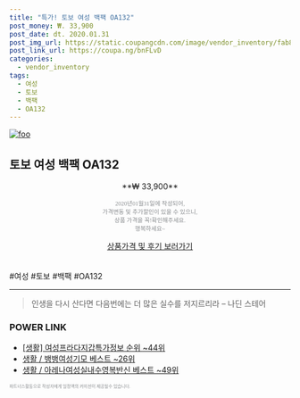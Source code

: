 ```yaml
--- 
title: "특가! 토보 여성 백팩 OA132" 
post_money: ₩. 33,900 
post_date: dt. 2020.01.31 
post_img_url: https://static.coupangcdn.com/image/vendor_inventory/fab8/66fefebe9f6997c8bc2c234cce6d1b13788f0de1029e0f131bcb766338d5.jpg 
post_link_url: https://coupa.ng/bnFLvD 
categories: 
  - vendor_inventory 
tags: 
  - 여성 
  - 토보 
  - 백팩 
  - OA132 
--- 
```

[![foo](https://static.coupangcdn.com/image/vendor_inventory/fab8/66fefebe9f6997c8bc2c234cce6d1b13788f0de1029e0f131bcb766338d5.jpg)](https://coupa.ng/bnFLvD) 

## 토보 여성 백팩 OA132 
<p style="text-align: center;">**₩ 33,900**</p> 
<p style="text-align: center;"><span style="color: #898c8f; font-family: Georgia,Times,serif; font-size: 0.75em;">2020년01월31일에 작성되어, <br>가격변동 및 추가할인이 있을 수 있으니,<br> 상품 가격을 꼭!확인해주세요.<br>행복하세요~</span> 
</p>	 
<div markdown="0" style="text-align: center;"><a href="https://coupa.ng/bnFLvD" class="btn btn--success">상품가격 및 후기 보러가기</a></div> 
<br><br> 
  #여성 #토보 #백팩 #OA132 
<hr> 

> 인생을 다시 산다면 다음번에는 더 많은 실수를 저지르리라 – 나딘 스테어 


### POWER LINK

* <a href="https://blog.naver.com/fasyy4321/221770924996" target="_blank"> [생활] 여성프라다지갑특가정보 순위 ~44위</a>
* <a href="https://blog.naver.com/santokki14/221782697187" target="_blank">생활 / 뱅뱅여성기모 베스트 ~26위</a>
* <a href="https://blog.naver.com/santokki14/221779420096" target="_blank">생활 / 아레나여성실내수영복반신 베스트 ~49위</a>

<span style="color: #898c8f; font-family: Georgia,Times,serif; font-size: 0.55em;">파트너스활동으로 작성자에게 일정액의 커미션이 제공될수 있습니다.</span> 
